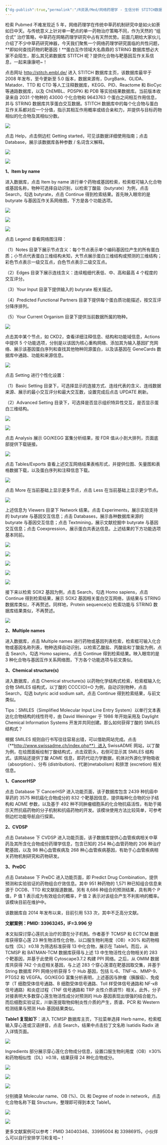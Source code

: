 ```yaml
---
{"dg-publish":true,"permalink":"/R资源/Med/网络药理学 - 生信分析 STITCH数据库/","noteIcon":"","created":"2024-08-28T17:27:38.000+08:00","updated":"2024-04-24T00:47:16.000+08:00"}
---
```



检索 Pubmed 不难发现近 5 年，网络药理学在传统中草药机制研究中是如火如荼如日中天。与传统意义上针对单一靶点的单一药物治疗策略不同，作为天然的 “组合式” 治疗策略，中草药在网略药理学研究中占有天然优势。前面几期给大家伙儿介绍了不少中草药研究神器，今天我们聚焦一个网络药理学研究面临的共性问题，**即如何查找药物的靶基因！**蛋白互作领域大名鼎鼎的 STRING 数据库想必大家不会陌生，那么其兄弟数据库 STITCH 呢？提供化合物与靶基因互作关系信息，一起来康康吧~！  

点击网址 http://stitch.embl.de/ 进入 STITCH 数据库主页，该数据库最早于 2008 年发布，至今更新至 5.0 版本，数据来源有，DurgBank、GLIDA、Matador、TTD 和 CTD 等人工注释数据库，KEGG、PID、Reactome 和 BioCyc 等通路数据库，以及 ChEMBL、PDSPKi 和 PDB 等实验结果数据库。当前版本收录来自 2031 个物种的 43000 个化合物和 9643763 个蛋白之间相互作用信息，并与 STRING 数据库共享蛋白交互数据。STITCH 数据库中的每个化合物与蛋白互作关系都对应一个分值，指示其相互作用概率或结合亲和力，并提供与目标药物相似的化合物及其相似分数。

![](/img/user/Z-attach/f88e28faa5e8a1413f567806aade7a517311a1c7.jpg@942w_438h_progressive.webp)

点击 Help，点击侧边栏 Getting started，可见该数据详细使用指南；点击 Database，展示该数据库各种参数 / 名词含义解释。

![](/img/user/Z-attach/c67edd9baae90f58f89e35ddef25270ec58be06f.jpg@942w_437h_progressive.webp)

![](/img/user/Z-attach/22e1b87ce11368b8864ebe435d2ed05f75abd164.jpg@942w_339h_progressive.webp)

**1、Item by name**

进入数据库，点击 Item by name 进行单个药物或基因检索，检索框可输入化合物或基因名称，物种可选择自动识别，以检索丁酸盐（butyrate）为例，点击 Search，勾选 butyrate，点击 Continue 得到检索结果。首先映入眼帘的是 butyrate 与基因互作关系网络图，下方是各个功能选项。

![](/img/user/Z-attach/3e7145b1a6f2eb60786db0e5fb89d5aef911c8ca.jpg@942w_353h_progressive.webp)

![](/img/user/Z-attach/dd56901c718e88c27f20d117d076ad760c9743da.jpg@942w_285h_progressive.webp)

![](/img/user/Z-attach/b958c15e558dd63c05b3dda2023153e6077c731c.jpg@942w_551h_progressive.webp)

点击 Legend 查看网络图注释：

（1）Notes 目录下展示节点含义：每个节点表示单个编码基因位产生的所有蛋白质；小节点代表蛋白三维结构未知，大节点展示蛋白三维结构或预测的三维结构；彩色节点表示一级交互点，白色节点表示二级交互点。

（2）Edges 目录下展示连线含义：连续粗细代表低、中、高和最高 4 个程度的交互评分。

（3）Your Input 目录下提供输入的 butyrate 相关描述。

（4）Predicted Functional Partners 目录下提供每个蛋白质功能描述，按交互评分降序排列。

（5）Your Current Organism 目录下提供当前数据所属的物种。

![](/img/user/Z-attach/aafed2679bb5d1688672841281663274ee9924de.jpg@942w_819h_progressive.webp)

点击其中某个节点，如 CKD2，查看详细注释信息、结构和功能域信息，Actions 中提供 5 个功能选项，分别是以该因为核心重构网络、添加其为输入基因扩充网络、展示该基因蛋白序列和查找其他物种同源蛋白，以及该基因在 GeneCards 数据库中通路、功能和来源信息。

![](/img/user/Z-attach/b124db45475aacd672fc1c68ef57f2cc469f5721.jpg@942w_570h_progressive.webp)

点击 Setting 进行个性化设置：

（1）Basic Setting 目录下，可选择显示的连接方式、连线代表的含义、连线数据来源、展示的最小交互评分和最大交互数，设置完成后点击 UPDATE 刷新。

（2）Advanced Setting 目录下，可选择是否显示组织特异性交互，是否显示蛋白三维结构。

![](/img/user/Z-attach/486dbd2eb42783361a602f04857590f1b847b296.jpg@942w_623h_progressive.webp)

![](/img/user/Z-attach/4965dd554d1c11663b514f48be25ee909a9708be.jpg@942w_534h_progressive.webp)

点击 Analysis 展示 GO/KEGG 富集分析结果，按 FDR 值从小到大排列，页面底部提供下载链接。

![](/img/user/Z-attach/3afe1e36751c564afe41c86fdd62cf47c08d0187.jpg@942w_809h_progressive.webp)

点击 Tables/Exports 查看上述交互网络结果表格形式，并提供位图、矢量图和表格数据下载，以及蛋白序列和注释信息下载。

![](/img/user/Z-attach/d834dfe3a0b04bfd0eac63e41570280661850f95.jpg@942w_639h_progressive.webp)

点击 More 在当前基础上显示更多节点，点击 Less 在当前基础上显示更少节点。

![](/img/user/Z-attach/2927430fe2b68408799f7c282e4e797442d916d5.jpg@942w_537h_progressive.webp)

上述信息为 Viewers 目录下 Network 结果。点击 Experiments，展示实验支持的 butyrate 与基因交互信息；点击 Databases，展示各种数据库来源的 butyrate 与基因交互信息；点击 Textmining，展示文献挖掘中 butyrate 与基因交互信息；点击 Coexpression，展示蛋白共表达信息。上述结果的下方功能选项基本同前。

![](/img/user/Z-attach/65fa2b660c7ac40dd7fbfc933dd46ed0445f6fa1.jpg@942w_281h_progressive.webp)

![](/img/user/Z-attach/b6f46cdb8bb6a0e93f356ca43e8cf0d3178631fc.jpg@942w_426h_progressive.webp)

![](/img/user/Z-attach/dd4ec6e432fa9cbb80030feaaaa3ed7c8d65438a.jpg@942w_452h_progressive.webp)

![](/img/user/Z-attach/1c93a3c08d03921c6e445ea0be4a44f6d4091fc8.jpg@942w_551h_progressive.webp)

![](/img/user/Z-attach/54e553fc6566a59fb111bc9ef9d0bbeebb072e16.jpg@942w_485h_progressive.webp)

接下来以检索 SOX2 基因为例，点击 Search，勾选 Homo sapiens，点击 Continue 得到检索结果，展示 SOX2 基因相关蛋白交互网络，该结果与 STRING 数据库类似，不再赘述。同样地，Protein sequence(s) 检索功能与 STRING 数据库结果类似，不再赘述。

![](/img/user/Z-attach/4e6e6c905b0344155e8e3b96bd584b7b00f3bbfc.jpg@942w_314h_progressive.webp)

**2、Multiple names**

进入数据库，点击 Multiple names 进行药物或基因列表检索，检索框可输入化合物或基因名称列表，物种选择自动识别，以检索乙酸盐、丙酸盐和丁酸盐为例，点击 Search，勾选 Homo sapiens，点击 Continue 得到检索结果。映入眼帘的是 3 种化合物与基因互作关系网络图，下方各个功能选项与前文类似。

**3、Chemical structure(s)**

进入数据库，点击 Chemical structure(s) 以药物化学结构式检索，检索框输入化合物 SMILES 结构式，以丁酸的 CCCC(O)=O 为例，自动识别物种，点击 Search，勾选 butyric acid sodium salt，点击 Continue 得到检索结果，与前文类似。

Tips：SMILES（Simplified Molecular Input Line Entry System）以单行文本表达化合物结构的线性符号，由 David Weininger 于 1986 年开始采用及 Daylight Chemical Information Systems 开发并共同创建。那么如何获得丁酸的 SMILES 结构式？

根据 SMILES 规则自行书写往往容易出错，可以借助网站完成。点击（**http://www.swissadme.ch/index.php**）进入 SwissADME 网站，以丁酸为例，在绘图面板绘制丁酸结构式，点击双箭头，右侧可显示其 SMILES 结构式。该网站还提供丁酸 ADME 信息，即药代动力学数据，机体对外源化学物吸收（absorption）、分布 (distribution)、代谢(metabolism) 和排泄 (excretion) 相关信息。

**1、CancerHSP**

点击 Database 下 CancerHSP 进入功能页面，该子数据库包含 2439 种抗癌中草药的 3575 种抗癌化合物成分的 832 个靶基因信息，提供每种化合物的分子结构和 ADME 参数，以及基于 492 种不同肿瘤细胞系的化合物抗癌活性，有助于揭示天然抗癌药物的分子机制和抗癌药物的开发。该模块使用方法比较简单，可参考侧边栏功能导航自行探索。

**2、CVDSP**

点击 Database 下 CVDSP 进入功能页面，该子数据库提供心血管疾病相关中草药及其所含化合物成份药理学信息，包含已知的 254 种心血管药物的 206 种治疗靶基因，以及 98 种心血管疾病及 268 种心血管疾病基因，有助于心血管疾病相关药物机制研究和药物研发。

**3、PreDC**

点击 Database 下 PreDC 进入功能页面，即 Predict Drug Combination，提供预测和实验验证的药物组合疗效信息。其中 951 种药物的 1,571 种已知组合信息来源于 DCDB、TTD 和文献报道数据。另有 8,686 种组合的预测结果，具有两个 P 值，P 值 1 表示成为有效组合的概率，P 值 2 表示对该组合产生不利影响的概率。该模块目前在维护中。

该数据库自 2014 年发布以来，目前引用 533 次，其中不乏高分文献。

**文献案例：PMID: 33963245，IF=3.996 分**

本文拟探讨穿心莲抗炎治疗的潜在分子机制。作者基于 TCMSP 和 ECTCM 数据库获得穿心莲 23 种生物活性化合物，以口服生物利用度（OB）≥30% 和药物相似性（DL）≥0.18 为筛选标准获得 13 中化合物，展示在 Table1。而后，从 TCMSP 和 BATMAN-TCM 数据库获得与上述 13 中生物活性化合物相关的 283 个靶基因，并基于此使用 Cytoscape3.7.2 构建 PPI 网络。之后，从 OMIM 数据库共获得 742 个炎症相关基因，与上述 283 个穿心莲潜在靶基因取交集，并基于 String 数据库 PPI 网络分析获得 5 个 Hub 基因，包括 IL-6、TNF-α、MMP-9、PTGS2 和 VEGFA。GO/KEGG 富集分析表明，上述基因与肿瘤（胰腺癌）、免疫学（T 细胞受体信号通路、B 细胞受体信号通路、Toll 样受体信号通路和 NF-κB 信号通路）和炎症过程（TNF 信号通路和 TRP 炎性介质调节）相关。此外，分子对接表明大多数穿心莲生物活性成分对预测的 Hub 基因表现出很强的结合能力。而后细胞实验证实，川新莲提取物抑制炎性介质的产生，质谱、PCR 和 Western 检测结果与预测 Hub 基因结果类似。

**Table1 复现如下**：进入 TCMSP 数据库主页，下拉菜单选择 Herb name，检索框输入穿心莲或汉语拼音，点击 Search，结果中点击拉丁文名称 Isatidis Radix 进入详情页面。

![](/img/user/Z-attach/90e4b638483393b43164c7605c835bff8d1296b0.png@942w_135h_progressive.webp)

Ingredients 部分展示穿心莲化合物成分信息，设置口服生物利用度（OB）≥30% 和药物相似性（DL）≥0.18，结果获得 24 种化合物成分。

![](/img/user/Z-attach/27a9106b4a636683350d329ac880fa7feaefd267.jpg@942w_303h_progressive.webp)

![](/img/user/Z-attach/6f831b98912613b4ace7ebb3eafb5cdd5e284f37.jpg@942w_305h_progressive.webp)

![](/img/user/Z-attach/b11036647924913dd03954769c459bfd9e789fe9.jpg@942w_462h_progressive.webp)

分别摘录 Molecular name、OB (%)、DL 和 Degree of node in network，点击化合物名称下载 Structure，整理即可得到本文 Table1。

![](/img/user/Z-attach/bc74417da26e8ed85e5b579f5a6cffc5f2a9cce9.jpg@942w_189h_progressive.webp)

![](/img/user/Z-attach/8747352c622e1e549c1cc62e12d44341091611af.jpg@942w_230h_progressive.webp)

更多文献案例可以参考：PMID 34040346、33995004 和 33986915，小伙伴么可以自行安排学习和复哈~！